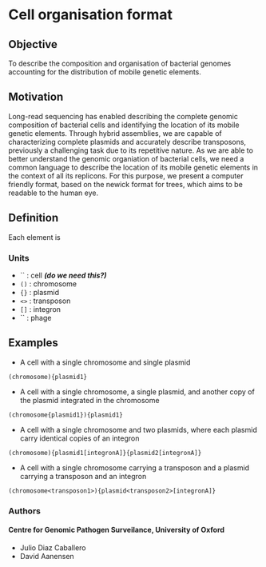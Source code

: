 # Cell organisation format

## Objective
To describe the composition and organisation of bacterial genomes accounting for the distribution of mobile genetic elements.

## Motivation
Long-read sequencing has enabled describing the complete genomic composition of bacterial cells and identifying the location of its mobile genetic elements. Through hybrid assemblies, we are capable of characterizing complete plasmids and accurately describe transposons, previously a challenging task due to its repetitive nature. As we are able to better understand the genomic organiation of bacterial cells, we need a common language to describe the location of its mobile genetic elements in the context of all its replicons. For this purpose, we present a computer friendly format, based on the newick format for trees, which aims to be readable to the human eye.

## Definition
Each element is 

### Units

* `` : cell ***(do we need this?)***
* `()` : chromosome
* `{}` : plasmid
* `<>` : transposon
* `[]` : integron
* `` : phage

## Examples

* A cell with a single chromosome and single plasmid

```
(chromosome){plasmid1}
```

* A cell with a single chromosome, a single plasmid, and another copy of the plasmid integrated in the chromosome

```
(chromosome{plasmid1}){plasmid1}
```

* A cell with a single chromosome and two plasmids, where each plasmid carry identical copies of an integron

```
(chromosome){plasmid1[integronA]}{plasmid2[integronA]}
```

* A cell with a single chromosome carrying a transposon and a plasmid carrying a transposon and an integron

```
(chromosome<transposon1>){plasmid<transposon2>[integronA]}
```

### Authors

#### Centre for Genomic Pathogen Surveilance, University of Oxford
* Julio Diaz Caballero
* David Aanensen